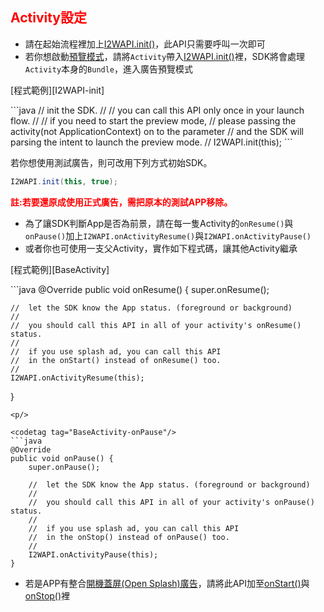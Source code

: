 <h2 id='activity' style='color:red'>Activity設定</h2>

- 請在起始流程裡加上[I2WAPI.init()][I2WAPI-init]，此API只需要呼叫一次即可
- 若你想啟動[預覽模式](./preview.md)，請將`Activity`帶入[I2WAPI.init()][I2WAPI-init]裡，SDK將會處理`Activity`本身的`Bundle`，進入廣告預覽模式

<p/>
[程式範例][I2WAPI-init]
<p/>

<codetag tag="I2WAPI-init"/>
```java
//	init the SDK.
//
//	you can call this API only once in your launch flow.
//
//	if you need to start the preview mode, 
//	please passing the activity(not ApplicationContext) on to the parameter
//	and the SDK will parsing the intent to launch the preview mode.
//
I2WAPI.init(this);
```
<p/>

若你想使用測試廣告，則可改用下列方式初始SDK。

```java
I2WAPI.init(this, true);
```

<span style='font-weight: bold;color:red'>註:若要還原成使用正式廣告，需把原本的測試APP移除。<span/>

- 為了讓SDK判斷App是否為前景，請在每一隻Activity的`onResume()`與`onPause()`加上`I2WAPI.onActivityResume()`與`I2WAPI.onActivityPause()`
- 或者你也可使用一支父Activity，實作如下程式碼，讓其他Activity繼承

<p/>
[程式範例][BaseActivity]
<p/>

<codetag tag="BaseActivity-onResume"/>
```java
@Override
public void onResume() {
	super.onResume();

    //  let the SDK know the App status. (foreground or background)
    //
    //  you should call this API in all of your activity's onResume() status.
    //
    //  if you use splash ad, you can call this API
    //  in the onStart() instead of onResume() too.
    //
	I2WAPI.onActivityResume(this);
}
```
<p/>

<codetag tag="BaseActivity-onPause"/>
```java
@Override
public void onPause() {
	super.onPause();

    //  let the SDK know the App status. (foreground or background)
    //
    //  you should call this API in all of your activity's onPause() status.
    //
    //  if you use splash ad, you can call this API
    //  in the onStop() instead of onPause() too.
    //
	I2WAPI.onActivityPause(this);
}
```
<p/>

<p/>

- 若是APP有整合[開機蓋屏(Open Splash)廣告](./opensplash)，請將此API加至[onStart()][I2WAPI-onStart]與[onStop()][I2WAPI-onStop]裡


[I2WAPI-onStart]:https://github.com/ddad-daniel/CrystalExpressSDK-CN/blob/master/CrystalExpressDemo/src/com/intowow/crystalexpress/cedemo/CEOpenSplashActivity.java#L70 "CEOpenSplashActivity.java" 
[I2WAPI-onStop]:https://github.com/ddad-daniel/CrystalExpressSDK-CN/blob/master/CrystalExpressDemo/src/com/intowow/crystalexpress/cedemo/CEOpenSplashActivity.java#L148 "CEOpenSplashActivity.java" 
[I2WAPI-init]:https://github.com/ddad-daniel/CrystalExpressSDK-CN/blob/master/CrystalExpressDemo/src/com/intowow/crystalexpress/cedemo/CEOpenSplashActivity.java#L46 "CEOpenSplashActivity.java" 
[BaseActivity]:https://github.com/ddad-daniel/CrystalExpressSDK-CN/blob/master/CrystalExpressDemo/src/com/intowow/crystalexpress/cedemo/BaseActivity.java#L11 "BaseActivity.java" 

